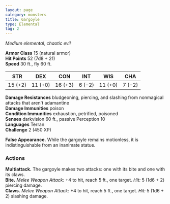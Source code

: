 ```yaml
---
layout: page
category: monsters
title: Gargoyle
type: Elemental
tag: 2
---
```

_Medium elemental, chaotic evil_

**Armor Class** 15 (natural armor)    
**Hit Points** 52 (7d8 + 21)    
**Speed** 30 ft., fly 60 ft. 

| STR     | DEX     | CON     | INT     | WIS     | CHA     |
|---------|---------|---------|---------|---------|---------|
| 15 (+2) | 11 (+0) | 16 (+3) | 6 (−2) | 11 (+0) | 7 (−2) |

**Damage Resistances** bludgeoning, piercing, and slashing from nonmagical attacks that aren't adamantine    
**Damage Immunities** poison    
**Condition Immunities** exhaustion, petrified, poisoned    
**Senses** darkvision 60 ft., passive Perception 10    
**Languages** Terran    
**Challenge** 2 (450 XP) 

**False Appearance.** While the gargoyle remains motionless, it is indistinguishable from an inanimate statue. 

### Actions 
**Multiattack.** The gargoyle makes two attacks: one with its bite and one with its claws.    
**Bite.** _Melee Weapon Attack:_ +4 to hit, reach 5 ft., one target. _Hit:_ 5 (1d6 + 2) piercing damage.    
**Claws.** _Melee Weapon Attack:_ +4 to hit, reach 5 ft., one target. _Hit:_ 5 (1d6 + 2) slashing damage.